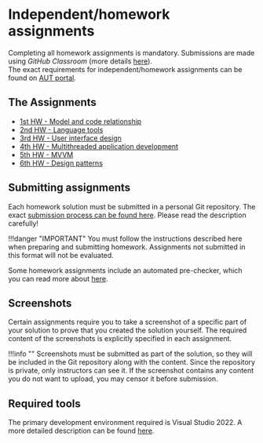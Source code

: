 # Independent/homework assignments

Completing all homework assignments is mandatory. Submissions are made using *GitHub Classroom* (more details [here](./git-github-github-classroom/index.md)).  
The exact requirements for independent/homework assignments can be found on [AUT portal](https://www.aut.bme.hu/Course/softwaretechniques).

## The Assignments

- [1st HW - Model and code relationship](../hazi/1-model-es-kod-kapcsolata/index_eng.md)
- [2nd HW - Language tools](../hazi/2-nyelvi-eszkozok/index_eng.md)
- [3rd HW - User interface design](../hazi/3-felhasznaloi-felulet-kialakitasa/index_eng.md)
- [4th HW - Multithreaded application development](../hazi/meghirdetes-elott_eng.md)
- [5th HW - MVVM](../hazi/meghirdetes-elott_eng.md)
- [6th HW - Design patterns](../hazi/meghirdetes-elott_eng.md)

## Submitting assignments

Each homework solution must be submitted in a personal Git repository. The exact [submission process can be found here](./hf-folyamat/index_eng.md). Please read the description carefully!

!!!danger "IMPORTANT"
    You must follow the instructions described here when preparing and submitting homework. Assignments not submitted in this format will not be evaluated.

Some homework assignments include an automated pre-checker, which you can read more about [here](./eloellenorzes-ertekeles/index_eng.md).

## Screenshots

Certain assignments require you to take a screenshot of a specific part of your solution to prove that you created the solution yourself. The required content of the screenshots is explicitly specified in each assignment.

!!!info ""
    Screenshots must be submitted as part of the solution, so they will be included in the Git repository along with the content. Since the repository is private, only instructors can see it. If the screenshot contains any content you do not want to upload, you may censor it before submission.

## Required tools

The primary development environment required is Visual Studio 2022. A more detailed description can be found [here](./fejlesztokornyezet/index_eng.md).
